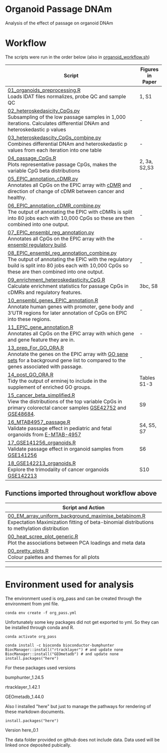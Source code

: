 # Organoid Passage DNAm
Analysis of the effect of passage on organoid DNAm 

# Workflow
The scripts were run in the order below (also in [organoid_workflow.sh](https://github.com/redgar598/DNAm_organoid_passage/tree/master/scripts/organoid_workflow.sh))

| Script                                                                                                                                                                                                                                                                                                                                                                                                 | Figures in Paper |
|--------------------------------------------------------------------------------------------------------------------------------------------------------------------------------------------------------------------------------------------------------------------------------------------------------------------------------------------------------------------------------------------------------|------------------|
| [01_organoids_preprocessing.R](https://htmlpreview.github.io/?https://github.com/redgar598/DNAm_organoid_passage/blob/master/output/01_organoids_preprocessing.html) <br /> Loads IDAT files normalizes, probe QC and sample QC                                                                                                                                                                        | 1, S1            |
| [02_heteroskedasicity_CpGs.py](https://github.com/redgar598/DNAm_organoid_passage/tree/master/output/02_heteroskedasicity_CpGs.ipynb) <br /> Subsampling of the low passage samples in 1,000 iterations. Calculates differential DNAm and heteroskedastic p values                                                                                                                                     | -                |
| [03_heteroskedascity_CpGs_combine.py](https://github.com/redgar598/DNAm_organoid_passage/tree/master/output/03_heteroskedascity_CpGs_combine.ipynb) <br /> Combines differential DNAm and heteroskedastic p values from each iteration into one table                                                                                                                                                  | -                |
| [04_passage_CpGs.R](https://htmlpreview.github.io/?https://github.com/redgar598/DNAm_organoid_passage/blob/master/output/04_passage_CpGs.html) <br /> Plots representative passage CpGs, makes the variable CpG beta distributions                                                                                                                                                                     | 2, 3a, S2,S3     |
| [05_EPIC_annotation_cDMR.py](https://github.com/redgar598/DNAm_organoid_passage/tree/master/output/05_EPIC_annotation_cDMR.ipynb) <br /> Annotates all CpGs on the EPIC array with [cDMR](https://www.nature.com/articles/ng.298#Sec25) and direction of change of cDMR between cancer and healthy.                                                                                                    | -                |
| [06_EPIC_annotation_cDMR_combine.py](https://github.com/redgar598/DNAm_organoid_passage/tree/master/output/06_EPIC_annotation_cDMR_combine.ipynb) <br /> The output of annotating the EPIC with cDMRs is split into 80 jobs each with 10,000 CpGs so these are then combined into one output.                                                                                                          | -                |
| [07_EPIC_ensembl_reg_annotation.py](https://github.com/redgar598/DNAm_organoid_passage/tree/master/output/07_EPIC_ensembl_reg_annotation.ipynb) <br /> Annotates all CpGs on the EPIC array with the [ensembl regulatory build](http://grch37.ensembl.org/info/genome/funcgen/regulatory_build.html).                                                                                                  | -                |
| [08_EPIC_ensembl_reg_annotation_combine.py](https://github.com/redgar598/DNAm_organoid_passage/tree/master/output/08_EPIC_ensembl_reg_annotation_combine.ipynb) <br /> The output of annotating the EPIC with the regulatory build is split into 80 jobs each with 10,000 CpGs so these are then combined into one output.                                                                             | -                |
| [09_enrichment_heteroskedasticity_CpG.R](https://htmlpreview.github.io/?https://github.com/redgar598/DNAm_organoid_passage/blob/master/output/09_enrichment_heteroskedasticity_CpG.html) <br /> Calculate enrichment statistics for passage CpGs in cDMRs and regulatory features.                                                                                                                     | 3bc, S8          |
| [10_ensembl_genes_EPIC_annotation.R](https://htmlpreview.github.io/?https://github.com/redgar598/DNAm_organoid_passage/blob/master/output/10_ensembl_genes_EPIC_annotation.html) <br /> Annotate human genes with promoter, gene body and 3’UTR regions for later annotation of CpGs on EPIC into these regions.                                                                                       | -                |
| [11_EPIC_gene_annotation.R](https://htmlpreview.github.io/?https://github.com/redgar598/DNAm_organoid_passage/blob/master/output/11_EPIC_gene_annotation.html) <br /> Annotates all CpGs on the EPIC array with which gene and gene feature they are in.                                                                                                                                               | -                |
| [13_prep_For_GO_ORA.R](https://htmlpreview.github.io/?https://github.com/redgar598/DNAm_organoid_passage/blob/master/output/13_prep_For_GO_ORA.html) <br /> Annotate the genes on the EPIC array with [GO sene sets](https://gemma.msl.ubc.ca/annots/Generic_human_ensemblIds_noParents.an.txt.gz) for a background gene list to compared to the genes associated with passage.                        | -                |
| [14_post_GO_ORA.R](https://htmlpreview.github.io/?https://github.com/redgar598/DNAm_organoid_passage/blob/master/output/13_prep_For_GO_ORA.html) <br /> Tidy the output of erminej to include in the supplement of enriched GO groups.                                                                                                                                                                 | Tables S1-3      |
| [15_cancer_beta_simplified.R](https://htmlpreview.github.io/?https://github.com/redgar598/DNAm_organoid_passage/blob/master/output/15_cancer_beta_simplified.html) <br /> View the distributions of the top variable CpGs in primary colorectal cancer samples [GSE42752](https://www.ncbi.nlm.nih.gov/geo/query/acc.cgi) and [GSE48684](https://www.ncbi.nlm.nih.gov/geo/query/acc.cgi?acc=GSE48684). | S9               |
| [16_MTAB4957_passage.R](https://htmlpreview.github.io/?https://github.com/redgar598/DNAm_organoid_passage/blob/master/output/16_MTAB4957_passage.html) <br /> Validate passage effect in pediatric and fetal organoids from [E-MTAB-4957](https://www.ebi.ac.uk/arrayexpress/experiments/E-MTAB-4957/)                                                                                                 | S4, S5, S7       |
| [17_GSE141256_organoids.R](https://htmlpreview.github.io/?https://github.com/redgar598/DNAm_organoid_passage/blob/master/output/17_GSE141256_organoids.html) <br /> Validate passage effect in organoid samples from [GSE141256](https://www.ncbi.nlm.nih.gov/geo/query/acc.cgi?acc=GSE141256)                                                                                                         | S6               |
| [18_GSE142213_organoids.R](https://htmlpreview.github.io/?https://github.com/redgar598/DNAm_organoid_passage/blob/master/output/18_GSE142213_organoids.html) <br /> Explore the trimodality of cancer organoids [GSE142213](https://www.ncbi.nlm.nih.gov/gds/?term=GSE142213[Accession])                                                                                                               | S10              |

## Functions imported throughout workflow above

| Script and Action                                                                                                                                                                                                                                                                    |
|--------------------------------------------------------------------------------------------------------------------------------------------------------------------------------------------------------------------------------------------------------------------------------------|
| [00_EM_array_uniform_background_maximise_betabinom.R](https://github.com/redgar598/organoid_passage_DNAm/tree/master/scripts/00_EM_array_uniform_background_maximise_betabinom.R) <br /> Expectation Maximization fitting of beta-binomial distributions to methylation distribution |
| [00_heat_scree_plot_generic.R](https://github.com/redgar598/organoid_passage_DNAm/tree/master/scripts/00_heat_scree_plot_generic.R) <br /> Plot the associations between PCA loadings and meta data                                                                                  |
| [00_pretty_plots.R](https://github.com/redgar598/organoid_passage_DNAm/tree/master/scripts/00_pretty_plots.R) <br /> Colour palettes and themes for all plots                                                                                                                        |



----



# Environment used for analysis
The environment used is org_pass and can be created through the environment from yml file.
```
conda env create -f org_pass.yml
```

Unfortunately some key packages did not get exported to yml. So they can be installed through conda and R.
```
conda activate org_pass

conda install -c bioconda bioconductor-bumphunter
BiocManager::install("rtracklayer") # and update none
BiocManager::install("GEOmetadb") # and update none
install.packages("here")
```

For these packages  used versions

bumphunter_1.24.5

rtracklayer_1.42.1

GEOmetadb_1.44.0


Also I installed "here" but just to manage the pathways for rendering of these markdown documents.
```
install.packages("here")
```
Version here_0.1

The data folder provided on github does not include data. Data used will be linked once deposited pubically.
